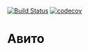[![Build Status](https://travis-ci.org/evgeniychernyshev/avito.svg?branch=master)](https://travis-ci.org/evgeniychernyshev/avito)
[![codecov](https://codecov.io/gh/evgeniychernyshev/avito/branch/master/graph/badge.svg)](https://codecov.io/gh/evgeniychernyshev/avito)
# Авито